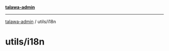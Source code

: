 [**talawa-admin**](../../README.md)

***

[talawa-admin](../../modules.md) / utils/i18n

# utils/i18n
